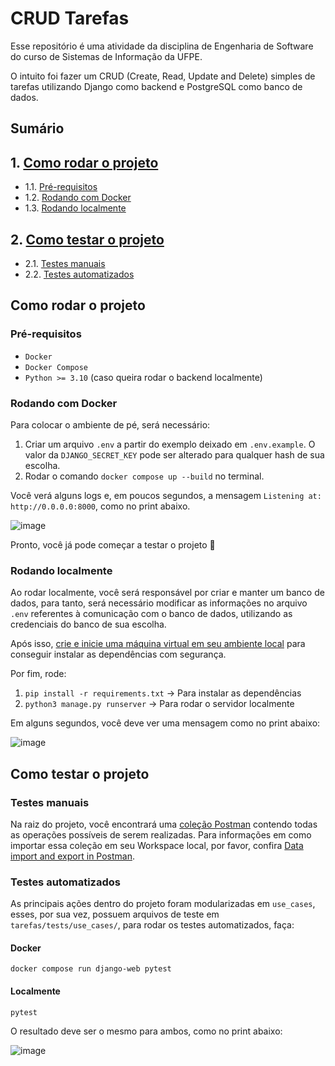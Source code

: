 # CRUD Tarefas

Esse repositório é uma atividade da disciplina de Engenharia de Software do curso de Sistemas de Informação da UFPE.

O intuito foi fazer um CRUD (Create, Read, Update and Delete) simples de tarefas utilizando Django como backend e PostgreSQL como banco de dados.

## Sumário

## 1. [Como rodar o projeto](#como-rodar-o-projeto)
   - 1.1. [Pré-requisitos](#pr%C3%A9-requisitos)
   - 1.2. [Rodando com Docker](#rodando-com-docker)
   - 1.3. [Rodando localmente](#rodando-localmente)

## 2. [Como testar o projeto](#como-testar-o-projeto)
   - 2.1. [Testes manuais](#testes-manuais)
   - 2.2. [Testes automatizados](#testes-automatizados)

## Como rodar o projeto

### Pré-requisitos

- `Docker`
- `Docker Compose`
- `Python >= 3.10` (caso queira rodar o backend localmente)

### Rodando com Docker

Para colocar o ambiente de pé, será necessário:

1. Criar um arquivo `.env` a partir do exemplo deixado em `.env.example`. O valor da `DJANGO_SECRET_KEY` pode ser alterado para qualquer hash de sua escolha.
2. Rodar o comando `docker compose up --build` no terminal.

Você verá alguns logs e, em poucos segundos, a mensagem `Listening at: http://0.0.0.0:8000`, como no print abaixo.

![image](https://github.com/user-attachments/assets/380406eb-fad8-483f-a9f7-b4e11cc92e6e)

Pronto, você já pode começar a testar o projeto 🚀

### Rodando localmente

Ao rodar localmente, você será responsável por criar e manter um banco de dados, para tanto, será necessário modificar as informações no arquivo `.env` referentes à comunicação com o banco de dados, utilizando as credenciais do banco de sua escolha.

Após isso, [crie e inicie uma máquina virtual em seu ambiente local](https://docs.python.org/3/library/venv.html) para conseguir instalar as dependências com segurança.

Por fim, rode:
1. `pip install -r requirements.txt` -> Para instalar as dependências
2. `python3 manage.py runserver` -> Para rodar o servidor localmente

Em alguns segundos, você deve ver uma mensagem como no print abaixo:

![image](https://github.com/user-attachments/assets/72c4ee4d-5c68-4f24-880a-8cee14c12619)

## Como testar o projeto

### Testes manuais

Na raiz do projeto, você encontrará uma [coleção Postman](https://github.com/RicardoMorato/eng-software-crud-tarefas/blob/main/Desafio%20Backend%20-%20Engenharia%20de%20Software.postman_collection.json) contendo todas as operações possíveis de serem realizadas. Para informações em como importar essa coleção em seu Workspace local, por favor, confira [Data import and export in Postman](https://learning.postman.com/docs/getting-started/importing-and-exporting/importing-and-exporting-overview/).

### Testes automatizados

As principais ações dentro do projeto foram modularizadas em `use_cases`, esses, por sua vez, possuem arquivos de teste em `tarefas/tests/use_cases/`, para rodar os testes automatizados, faça:

#### Docker

`docker compose run django-web pytest`

#### Localmente

`pytest`

O resultado deve ser o mesmo para ambos, como no print abaixo:

![image](https://github.com/user-attachments/assets/3ba1b235-c696-4c82-bbe7-0a6eea0531e4)
